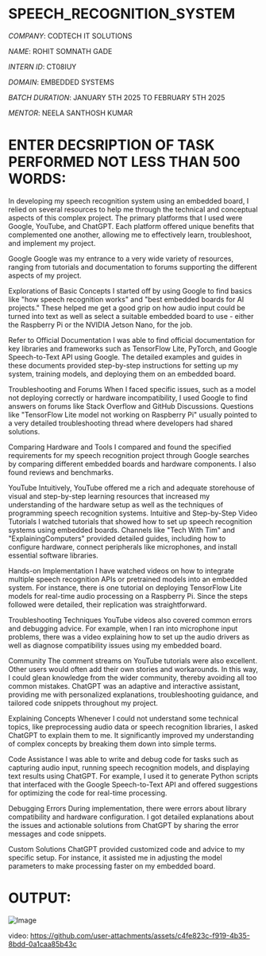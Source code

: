 # SPEECH_RECOGNITION_SYSTEM

*COMPANY*: CODTECH IT SOLUTIONS

*NAME*: ROHIT SOMNATH GADE

*INTERN ID*: CT08IUY

*DOMAIN*: EMBEDDED SYSTEMS

*BATCH DURATION*: JANUARY 5TH 2025 TO FEBRUARY 5TH 2025

*MENTOR*: NEELA SANTHOSH KUMAR

# ENTER DECSRIPTION OF TASK PERFORMED NOT LESS THAN 500 WORDS:
In developing my speech recognition system using an embedded board, I relied on several resources to help me through the technical and conceptual aspects of this complex project. The primary platforms that I used were Google, YouTube, and ChatGPT. Each platform offered unique benefits that complemented one another, allowing me to effectively learn, troubleshoot, and implement my project.

Google
Google was my entrance to a very wide variety of resources, ranging from tutorials and documentation to forums supporting the different aspects of my project.

Explorations of Basic Concepts
I started off by using Google to find basics like "how speech recognition works" and "best embedded boards for AI projects." These helped me get a good grip on how audio input could be turned into text as well as select a suitable embedded board to use - either the Raspberry Pi or the NVIDIA Jetson Nano, for the job.

Refer to Official Documentation
I was able to find official documentation for key libraries and frameworks such as TensorFlow Lite, PyTorch, and Google Speech-to-Text API using Google. The detailed examples and guides in these documents provided step-by-step instructions for setting up my system, training models, and deploying them on an embedded board.

Troubleshooting and Forums
When I faced specific issues, such as a model not deploying correctly or hardware incompatibility, I used Google to find answers on forums like Stack Overflow and GitHub Discussions. Questions like "TensorFlow Lite model not working on Raspberry Pi" usually pointed to a very detailed troubleshooting thread where developers had shared solutions.

Comparing Hardware and Tools
I compared and found the specified requirements for my speech recognition project through Google searches by comparing different embedded boards and hardware components. I also found reviews and benchmarks.
 
YouTube
Intuitively, YouTube offered me a rich and adequate storehouse of visual and step-by-step learning resources that increased my understanding of the hardware setup as well as the techniques of programming speech recognition systems.
Intuitive and Step-by-Step Video Tutorials
I watched tutorials that showed how to set up speech recognition systems using embedded boards. Channels like "Tech With Tim" and "ExplainingComputers" provided detailed guides, including how to configure hardware, connect peripherals like microphones, and install essential software libraries.

Hands-on Implementation
I have watched videos on how to integrate multiple speech recognition APIs or pretrained models into an embedded system. For instance, there is one tutorial on deploying TensorFlow Lite models for real-time audio processing on a Raspberry Pi. Since the steps followed were detailed, their replication was straightforward.

Troubleshooting Techniques
YouTube videos also covered common errors and debugging advice. For example, when I ran into microphone input problems, there was a video explaining how to set up the audio drivers as well as diagnose compatibility issues using my embedded board.

Community
The comment streams on YouTube tutorials were also excellent. Other users would often add their own stories and workarounds. In this way, I could glean knowledge from the wider community, thereby avoiding all too common mistakes.
ChatGPT was an adaptive and interactive assistant, providing me with personalized explanations, troubleshooting guidance, and tailored code snippets throughout my project.

Explaining Concepts
Whenever I could not understand some technical topics, like preprocessing audio data or speech recognition libraries, I asked ChatGPT to explain them to me. It significantly improved my understanding of complex concepts by breaking them down into simple terms.

Code Assistance
I was able to write and debug code for tasks such as capturing audio input, running speech recognition models, and displaying text results using ChatGPT. For example, I used it to generate Python scripts that interfaced with the Google Speech-to-Text API and offered suggestions for optimizing the code for real-time processing.

Debugging Errors
During implementation, there were errors about library compatibility and hardware configuration. I got detailed explanations about the issues and actionable solutions from ChatGPT by sharing the error messages and code snippets.

Custom Solutions
ChatGPT provided customized code and advice to my specific setup. For instance, it assisted me in adjusting the model parameters to make processing faster on my embedded board.

# OUTPUT:
![Image](https://github.com/user-attachments/assets/e39a8092-8ecb-4214-bbfb-dc92c9f89bac)

video: https://github.com/user-attachments/assets/c4fe823c-f919-4b35-8bdd-0a1caa85b43c
